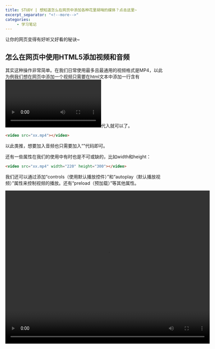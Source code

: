 ```yaml
---
title: STUDY | 想知道怎么在网页中添加各种花里胡哨的媒体？点击这里~
excerpt_separator: "<!--more-->"
categories:
     - 学习笔记
---
```


让你的网页变得有好听又好看的秘诀~
<!--more-->

## 怎么在网页中使用HTML5添加视频和音频

其实这种操作非常简单。在我们日常使用最多且最通用的视频格式是MP4，以此为例我们想在网页中添加一个视频只需要在html文本中添加一行含有<video></video>代入就可以了。
```markdown
<video src="xx.mp4"></video>
```
以此类推，想要加入音频也只需要加入“<audio></audio>”代码即可。

还有一些属性在我们的使用中有时也是不可或缺的，比如width和height：
```markdown
<video src="xx.mp4" width="220" height="300"></video>
```

我们还可以通过添加“controls（使用默认播放控件）”和“autoplay（默认播放视频）”属性来控制视频的播放。还有“preload（预加载）”等其他属性。

<video src="/Carlalyz/assets/images/try.mp4" width="640" height="480" controls autoplay preload="auto"></video>
